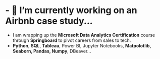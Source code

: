 # - 🔭 I’m currently working on an Airbnb case study...
* I am wrapping up the **Microsoft Data Analytics Certification** course through **Springboard** to pivot careers from sales to tech.
* **Python**, **SQL**, **Tableau**, Power BI, Jupyter Notebooks, **Matpolotlib, Seaborn, Pandas, Numpy**, DBeaver...
<!--
**MichaelLuecker/MichaelLuecker** is a ✨ _special_ ✨ repository because its `README.md` (this file) appears on your GitHub profile.

Here are some ideas to get you started:

- 🔭 I’m currently working on ...
- 🌱 I’m currently learning ...
- 👯 I’m looking to collaborate on ...
- 🤔 I’m looking for help with ...
- 💬 Ask me about ...
- 📫 How to reach me: ...
- 😄 Pronouns: ...
- ⚡ Fun fact: ...
-->
